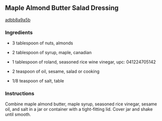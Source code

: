 ## Maple Almond Butter Salad Dressing

[adbb8a9a5b](http://allrecipes.com/recipe/maple-almond-butter-salad-dressing/)

### Ingredients

 - 3 tablespoon of nuts, almonds

 - 2 tablespoon of syrup, maple, canadian

 - 1 tablespoon of roland, seasoned rice wine vinegar, upc: 041224705142

 - 2 teaspoon of oil, sesame, salad or cooking

 - 1/8 teaspoon of salt, table

### Instructions

Combine maple almond butter, maple syrup, seasoned rice vinegar, sesame oil, and salt in a jar or container with a tight-fitting lid. Cover jar and shake until smooth.